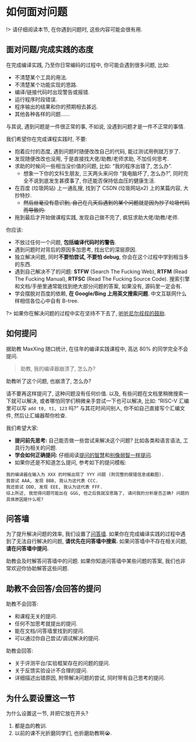# 如何面对问题

!> 请仔细阅读本节, 在你遇到问题时, 这些内容可能会很有用.

## 面对问题/完成实践的态度

在完成编译实践, 乃至你日常编码的过程中, 你可能会遇到很多问题, 比如:

* 不清楚某个工具的用法.
* 不清楚某个功能实现的思路.
* 编译/链接代码时出现警告或报错.
* 运行程序时段错误.
* 程序输出的结果和你的预期相去甚远.
* 其他各种各样的问题……

与其说, 遇到问题是一件很正常的事, 不如说, 没遇到问题才是一件不正常的事情.

我们希望你在完成课程实践时, 不要:

* 抱着应付的态度, 遇到问题时随便改改自己的代码, 能过测试用例就万岁了.
* 发现随便改改也没用, 于是直接找大佬/助教/老师求助, 不加任何思考.
* 求助的时候问一些相当没价值的问题, 比如: “我的程序出错了, 怎么办”.
  * 想象一下你的文科生朋友, 三天两头来问你 “我电脑坏了, 怎么办?”, 同时完全不说到底发生甚摸事了, 你还能否保持低血压的健康生活.
* 在百度 (垃圾网站) 上一通乱搜, 找到了 CSDN (垃圾网站x2) 上的某篇内容, 大抄特抄.
  * ~~然后丝毫没有意识到, 自己在几天后遇到的某个问题就是因为抄了垃圾代码而导致的.~~
* 拖到最后才开始做课程实践, 发现自己做不完了, 疯狂求助大佬/助教/老师.

你应该:

* 不放过任何一个问题, **包括编译代码时的警告**.
* 遇到问题时对背后的原因多加思考, 找出它的深层原因.
* 独立解决问题, 同时**不要怕尝试, 不要怕 debug**, 你会在这个过程中学到相当多的东西.
* 遇到自己解决不了的问题: **STFW** (Search The Fucking Web), **RTFM** (Read The Fucking Manual), **RTFSC** (Read The Fucking Source Code). 搜索引擎和文档/手册里通常能找到绝大部分问题的答案, 如果没有, 源码里一定会有.
* 学会摆脱对百度的依赖, **在 Google/Bing 上用英文搜索问题**. 中文互联网什么样相信各位心中自有 B-tree.

?> 如果你在解决问题的过程中实在坚持不下去了, [听听尼尔叔叔的鼓励](https://www.bilibili.com/video/BV1Fi4y1t7uG).

## 如何提问

据助教 MaxXing 随口统计, 在往年的编译实践课程中, 高达 80% 的同学完全不会提问.

> 助教, 我的编译器崩溃了, 怎么办?

助教听了这个问题, 也崩溃了, 怎么办?

请不要再这样提问了, 这种问题没有任何价值. 以及, 有些问题在文档里稍微搜索一下就可以解决, 或者哪怕同学们稍微亲手尝试一下也可以解决, 比如: “RISC-V 汇编里可以写 `add t0, t1, 123` 吗?” 与其花时间问别人, 你不如自己直接写个汇编文件, 然后让汇编器帮你检查.

我们希望大家:

* **提问前先思考:** 自己能否做一些尝试来解决这个问题? 比如各类和语言语法, 工具行为相关的问题.
* **学会如何正确提问:** 仔细阅读[提问的智慧](https://github.com/ryanhanwu/How-To-Ask-Questions-The-Smart-Way/blob/main/README-zh_CN.md)和[别像弱智一样提问](https://github.com/tangx/Stop-Ask-Questions-The-Stupid-Ways/blob/master/README.md).
* 如果你还是不知道怎么提问, 参考如下的提问模板:

```
我的编译器在输入为 XXX 的时候出现了 YYY 问题 (附完整的报错信息或截图).
我尝试 AAA, 发现 BBB, 我认为这代表 CCC.
我还尝试 DDD, 发现 EEE, 我认为这代表 FFF.
综上所述, 我觉得问题可能出在 GGG, 但之后我就没思路了, 请问我的分析是否正确? 问题的具体原因是什么呢?
```

## 问答墙

为了提升解决问题的效率, 我们设置了[问答墙](https://github.com/pku-minic/QA-2022s). 如果你在完成编译实践的过程中遇到了无法自行解决的问题, **请优先在问答墙中搜索.** 如果问答墙中不存在相关问题, **请在问答墙中提问.**

助教会及时解答问答墙中的问题. 如果你知道问答墙中某些问题的答案, 我们也非常欢迎你协助解答这些问题.

## 助教不会回答/会回答的提问

助教不会回答:

* 和课程无关的提问.
* 任何不加思考就提出的提问.
* 能在文档/问答墙里找到的提问.
* 可以通过你自己尝试/调试解决的提问.

助教会回答:

* 关于评测平台/实验框架存在的问题的提问.
* 关于反馈实验设计不合理的提问.
* 详细描述出错原因, 附带解决问题的尝试, 同时带有自己思考的提问.

## 为什么要设置这一节

为什么设置这一节, 并把它放在开头?

1. 都是血的教训.
2. 以前的课不光折磨同学们, 也折磨助教啊😭.
